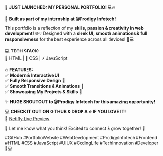 🚀 **JUST LAUNCHED: MY PERSONAL PORTFOLIO!** 💻🔥  

🎯 **Built as part of my internship at @Prodigy Infotech!**  

This portfolio is a reflection of my **skills, passion & creativity in web development!** 🌐💡 Designed with a **sleek UI, smooth animations & full responsiveness** for the best experience across all devices! 📱💻  

💻 **TECH STACK:**  
🚀 HTML | 🎨 CSS | ⚡ JavaScript  

🔥 **FEATURES:**  
✅ **Modern & Interactive UI**  
✅ **Fully Responsive Design** 📱  
✅ **Smooth Transitions & Animations** 🎥  
✅ **Showcasing My Projects & Skills** 🚀  

✨ **HUGE SHOUTOUT to @Prodigy Infotech for this amazing opportunity!**  

💻 **CHECK IT OUT ON GITHUB & DROP A ⭐ IF YOU LOVE IT!**  
🔗 [Netifly Live Preview]([https://lnkd.in/gSXnxttY)  

💬 Let me know what you think! Excited to connect & grow together! 🚀  

#GitHub #PortfolioWebsite #WebDevelopment #ProdigyInfotech #Frontend #HTML #CSS #JavaScript #UIUX #CodingLife #TechInnovation #Developer 🚀💻
